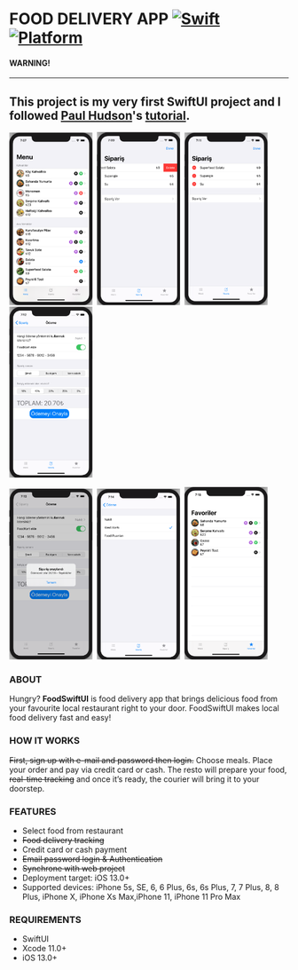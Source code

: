 

# FOOD DELIVERY APP [![Swift](https://img.shields.io/badge/Swift-5.0-orange.svg)]() [![Platform](https://img.shields.io/badge/platform-iOS-lightgrey.svg)]()

#### WARNING!
---
This project is my very first SwiftUI project and I followed <a href = "https://twitter.com/twostraws">Paul Hudson</a>'s <a href = "https://www.youtube.com/watch?v=nc-n5Gc8wN0&list=PLuoeXyslFTubw4NtepDCis5tTqK37zT3Q">tutorial</a>. 
---

<p float="left">
  <img src="ScreenImages/ScreenShot1.png" width="150" />&nbsp; 
  <img src="ScreenImages/ScreenShot2.png" width="150" />&nbsp;
  <img src="ScreenImages/ScreenShot3.png" width="150" />&nbsp;
  <img src="ScreenImages/ScreenShot4.png" width="150" />&nbsp;
  </br>  
</p>
<p float = "left">
  <img src="ScreenImages/ScreenShot5.png" width="150" />&nbsp;
  <img src="ScreenImages/ScreenShot6.png" width="150" />&nbsp;
  <img src="ScreenImages/ScreenShot7.png" width="150" />&nbsp;
  </br>
  </p>


### ABOUT
Hungry? <b>FoodSwiftUI</b> is food delivery app that brings delicious food from your favourite local restaurant right to your door.  FoodSwiftUI makes local food delivery fast and easy! 

### HOW IT WORKS

<strike>First, sign up with e-mail and password then login.</strike>
Choose meals.
Place your order and pay via credit card or cash.
The resto will prepare your food, <strike>real-time tracking</strike> and once it’s ready, the courier will bring it to your doorstep.

### FEATURES
<ul>
<li>Select food from restaurant</li>
<strike><li>Food delivery tracking</li></strike>
<li>Credit card or cash payment</li>
<strike><li>Email password login & Authentication</li></strike>
<strike><li>Synchrone with web project</li></strike>
<li>Deployment target: iOS 13.0+</li>
<li>Supported devices: iPhone 5s, SE, 6, 6 Plus, 6s, 6s Plus, 7, 7 Plus, 8, 8 Plus, iPhone X, iPhone Xs Max,iPhone 11, iPhone 11 Pro Max </li>
</ul>

### REQUIREMENTS
<ul>
  <li>SwiftUI</li>
  <li>Xcode 11.0+</li>
<li>iOS 13.0+</li>
</ul>
